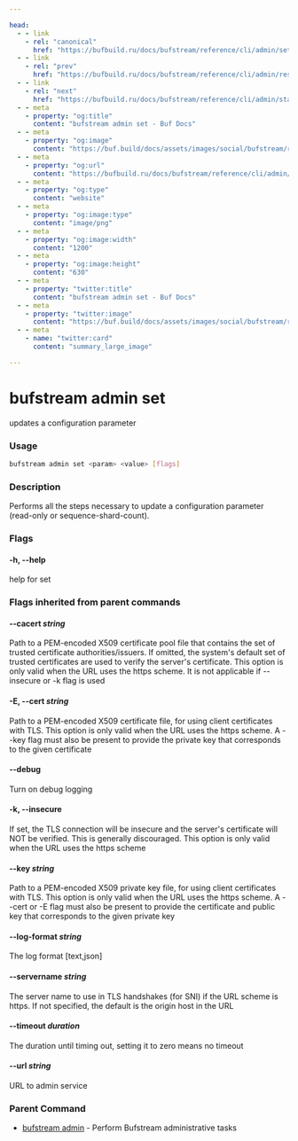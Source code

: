```yaml
---

head:
  - - link
    - rel: "canonical"
      href: "https://bufbuild.ru/docs/bufstream/reference/cli/admin/set/"
  - - link
    - rel: "prev"
      href: "https://bufbuild.ru/docs/bufstream/reference/cli/admin/resolve/"
  - - link
    - rel: "next"
      href: "https://bufbuild.ru/docs/bufstream/reference/cli/admin/status/"
  - - meta
    - property: "og:title"
      content: "bufstream admin set - Buf Docs"
  - - meta
    - property: "og:image"
      content: "https://buf.build/docs/assets/images/social/bufstream/reference/cli/admin/set.png"
  - - meta
    - property: "og:url"
      content: "https://bufbuild.ru/docs/bufstream/reference/cli/admin/set/"
  - - meta
    - property: "og:type"
      content: "website"
  - - meta
    - property: "og:image:type"
      content: "image/png"
  - - meta
    - property: "og:image:width"
      content: "1200"
  - - meta
    - property: "og:image:height"
      content: "630"
  - - meta
    - property: "twitter:title"
      content: "bufstream admin set - Buf Docs"
  - - meta
    - property: "twitter:image"
      content: "https://buf.build/docs/assets/images/social/bufstream/reference/cli/admin/set.png"
  - - meta
    - name: "twitter:card"
      content: "summary_large_image"

---
```


# bufstream admin set

updates a configuration parameter

### Usage

```sh
bufstream admin set <param> <value> [flags]
```

### Description

Performs all the steps necessary to update a configuration parameter (read-only or sequence-shard-count).

### Flags

#### \-h, --help

help for set

### Flags inherited from parent commands

#### \--cacert _string_

Path to a PEM-encoded X509 certificate pool file that contains the set of trusted certificate authorities/issuers. If omitted, the system's default set of trusted certificates are used to verify the server's certificate. This option is only valid when the URL uses the https scheme. It is not applicable if --insecure or -k flag is used

#### \-E, --cert _string_

Path to a PEM-encoded X509 certificate file, for using client certificates with TLS. This option is only valid when the URL uses the https scheme. A --key flag must also be present to provide the private key that corresponds to the given certificate

#### \--debug

Turn on debug logging

#### \-k, --insecure

If set, the TLS connection will be insecure and the server's certificate will NOT be verified. This is generally discouraged. This option is only valid when the URL uses the https scheme

#### \--key _string_

Path to a PEM-encoded X509 private key file, for using client certificates with TLS. This option is only valid when the URL uses the https scheme. A --cert or -E flag must also be present to provide the certificate and public key that corresponds to the given private key

#### \--log-format _string_

The log format \[text,json\]

#### \--servername _string_

The server name to use in TLS handshakes (for SNI) if the URL scheme is https. If not specified, the default is the origin host in the URL

#### \--timeout _duration_

The duration until timing out, setting it to zero means no timeout

#### \--url _string_

URL to admin service

### Parent Command

- [bufstream admin](../) - Perform Bufstream administrative tasks
